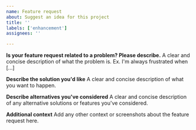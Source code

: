 ```yaml
---
name: Feature request
about: Suggest an idea for this project
title: ''
labels: ['enhancement']
assignees: ''

---
```


<!--- If you are considering creating a new feature request, also consider to become a contributor! We are all volunteers, we need developments who implement all the features. --->

**Is your feature request related to a problem? Please describe.**
A clear and concise description of what the problem is. Ex. I'm always frustrated when [...]

**Describe the solution you'd like**
A clear and concise description of what you want to happen.

**Describe alternatives you've considered**
A clear and concise description of any alternative solutions or features you've considered.

**Additional context**
Add any other context or screenshots about the feature request here.
